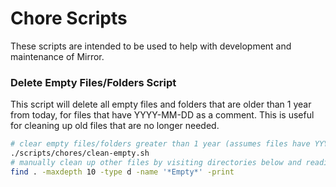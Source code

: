 # Chore Scripts
These scripts are intended to be used to help with development and maintenance of Mirror.

### Delete Empty Files/Folders Script
This script will delete all empty files and folders that are older than 1 year from today, for files that have YYYY-MM-DD as a comment. This is useful for cleaning up old files that are no longer needed.

```bash
# clear empty files/folders greater than 1 year (assumes files have YYYY-MM-DD as a comment)
./scripts/chores/clean-empty.sh
# manually clean up other files by visiting directories below and reading files
find . -maxdepth 10 -type d -name '*Empty*' -print
```
